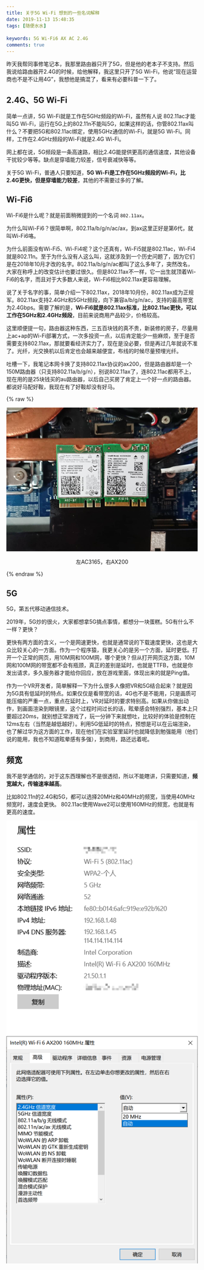 ```yaml
---
title: 关于5G Wi-Fi 想到的一些名词解释
date: 2019-11-13 15:48:35
tags: [随便水水]

keywords: 5G Wi-Fi6 AX AC 2.4G
comments: true
---
```


昨天我帮同事修笔记本，我那里路由器只开了5G，但是他的老本子不支持。然后我说给路由器开2.4G的时候，给他解释，我这里只开了5G Wi-Fi，他说“现在运营商也不是不让用4G”，我想他是搞混了，看来有必要科普一下了。

<!-- more -->

## 2.4G、5G Wi-Fi

简单一点讲，5G Wi-Fi就是工作在5GHz频段的Wi-Fi，虽然有人说 802.11ac才能叫5G Wi-Fi，运行在5G上的802.11n不能叫5G，如果这样的话，你管802.11ax叫什么？不要把5G和802.11ac绑定，使用5GHz通信的Wi-Fi，就是5G Wi-Fi。同样，工作在2.4GHz频段的Wi-Fi就是2.4G Wi-Fi。

网上都在说，5G频段是一条高速路，相比2.4G能提供更高的通信速度，其他设备干扰较少等等。缺点是穿墙能力较差，信号衰减快等等。

关于5G Wi-Fi，普通人只要知道，**5G Wi-Fi是工作在5GHz频段的Wi-Fi，比2.4G更快，但是穿墙能力较差**，其他的不需要过多的了解。

## Wi-Fi6

Wi-Fi6是什么呢？就是前面稍微提到的一个名词 `802.11ax`。

为什么叫Wi-Fi6？很简单啊，802.11a/b/g/n/ac/ax，到ax这里正好是第6代，就叫Wi-Fi6咯。

为什么前面没有Wi-Fi5、Wi-Fi4呢？这个还真有，Wi-Fi5就是802.11ac，Wi-Fi4就是802.11n。至于为什么没有人这么叫，这就涉及到一个历史问题了，因为它们是在2018年10月才改的名字。802.11a/b/g/n/ac都叫了这么多年了，突然改名，大家在称呼上的改变估计也要过很久。但是802.11ax不一样，它一出生就顶着Wi-Fi6的名字，而且对于大多数人来说，Wi-Fi6相比802.11ax更容易理解。

说了关于名字的事，简单介绍一下802.11ax，2018年10月份，802.11ax成为正规军。802.11ax支持2.4GHz和5GHz频段，向下兼容a/b/g/n/ac，支持的最高带宽为2.4Gbps。需要了解的是，**Wi-Fi6就是802.11ax标准，比802.11ac更快，可以工作在5GHz和2.4GHz频段**，目前来说商用产品较少，价格较高。

这里顺便提一句，路由器这种东西，三五百块钱的真不贵，新装修的房子，尽量用上ac+ap的Wi-Fi部署方式，一次多投资一点，以后肯定能少一些麻烦，至于是否需要支持802.11ax，那就要看经济实力了，现在是没必要，但是再过几年就说不准了。光纤，光交换机以后肯定也会越来越便宜，布线的时候尽量预埋光纤。

吐槽一下，我笔记本网卡换了支持802.11ax协议的ax200，但是路由器却是一个150M路由器（只支持802.11a/b/g/n），别说802.11ax了，连802.11ac都用不上，现在用的是25块钱买的au路由器，以后自己买房了肯定上一个好一点的路由器。都说好马配好鞍，我现在有了好鞍却没有好马。

{% raw %}
<center><img src="5g-wifi/DSC_0090.jpg"><p>左AC3165，右AX200</p></center>
{% endraw %}

## 5G

5G，第五代移动通信技术。

2019年，5G炒的很火，大家都想拿5G搞点事情，都想分一块蛋糕。5G有什么不一样？更快？

更快有两方面的含义，一个是网速更快，也就是通常说的下载速度更快，这也是大众比较关心的一方面。作为一个程序猿，我更关心的是另一个方面，延时更低。打开一个正常的网页，用10M网和100M网，哪个更快？但从打开网页这方面，10M网和100M网的带宽都不会有瓶颈，真正的差别是延时，也就是TTFB，也就是你发出请求，多久服务器才能给你回应，放在游戏里面，体现出来的就是Ping值。

作为一个VR开发者，简单解释一下为什么很多人像把VR和5G结合起来？就是因为5G具有低延时的特点。如果仅仅是看带宽的话，4G也不是不能用，只是画质可能压缩的严重一点，重点在延时上，VR对延时的要求特别高。如果从你做出动作，到画面渲染到眼镜里，这个过程时间过长的话，眩晕感会特别强烈，基本上只要超过20ms，就别想正常游戏了，玩一分钟下来就想吐，比较好的体验是控制在12ms左右（当然是越低越好）。利用5G低延时的特点，预想是可以在云端渲染，也了解过华为这方面的工作，现在他们在实验室里延时也就降低到勉强能用（他们说的能用，我也不知道眩晕感有多强），到商用，路还远着呢。

## 频宽

我不是学通信的，对于这东西理解也不是很透彻，所以不能瞎讲，只需要知道，**频宽越大，传输速率越高**。

比如802.11n的2.4G和5G，都可以选择20MHz和40MHz的频宽，当使用40MHz频宽时，速度会更快。
802.11ac使用Wave2可以使用160MHz的频宽，也就是有更高的速度。

![WiFi属性](5g-wifi/s.png) ![无线网卡设置](5g-wifi/s1.png)

